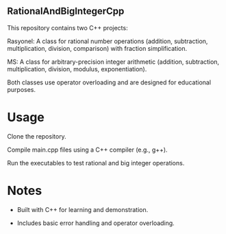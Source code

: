 
## RationalAndBigIntegerCpp

This repository contains two C++ projects:

Rasyonel: A class for rational number operations (addition, subtraction, multiplication, division, comparison) with fraction simplification.

MS: A class for arbitrary-precision integer arithmetic (addition, subtraction, multiplication, division, modulus, exponentiation).

Both classes use operator overloading and are designed for educational purposes.

# Usage

Clone the repository.

Compile main.cpp files using a C++ compiler (e.g., g++).

Run the executables to test rational and big integer operations.

# Notes
- Built with C++ for learning and demonstration.

- Includes basic error handling and operator overloading.
